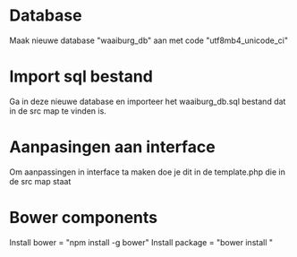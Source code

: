 # Database
Maak nieuwe database "waaiburg_db" aan met code "utf8mb4_unicode_ci"

# Import sql bestand
Ga in deze nieuwe database en importeer het waaiburg_db.sql bestand dat in de src map te vinden is.

# Aanpasingen aan interface
Om aanpassingen in interface ta maken doe je dit in de template.php die in de src map staat

# Bower components
Install bower = "npm install -g bower"
Install package = "bower install <package>"


